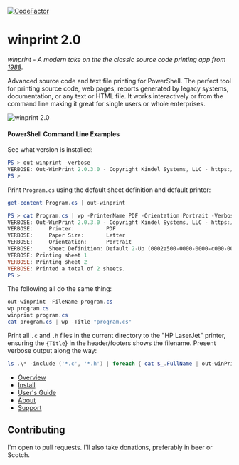 [![CodeFactor](https://www.codefactor.io/repository/github/tig/winprint/badge?s=93affda0738af869187afe5296914b814511f529)](https://www.codefactor.io/repository/github/tig/winprint)

# winprint 2.0

*winprint - A modern take on the the classic source code printing app from [1988](https://tig.github.io/winprint/about.html).*

Advanced source code and text file printing for PowerShell. The perfect tool for printing source code, web pages, reports generated by legacy systems, documentation, or any text or HTML file. It works interactively or from the command line making it great for single users or whole enterprises.

![winprint 2.0](https://tig.github.io/winprint/winprint2.png)


#### PowerShell Command Line Examples

See what version is installed:

```powershell
PS > out-winprint -verbose
VERBOSE: Out-WinPrint 2.0.3.0 - Copyright Kindel Systems, LLC - https://tig.github.io/winprint
PS >
```

Print `Program.cs` using the default sheet definition and default printer:

```powershell
get-content Program.cs | out-winprint
```

```powershell
PS > cat Program.cs | wp -PrinterName PDF -Orientation Portrait -Verbose -Title Program.cs
VERBOSE: Out-WinPrint 2.0.3.0 - Copyright Kindel Systems, LLC - https://tig.github.io/winprint
VERBOSE:     Printer:          PDF
VERBOSE:     Paper Size:       Letter
VERBOSE:     Orientation:      Portrait
VERBOSE:     Sheet Definition: Default 2-Up (0002a500-0000-0000-c000-000000000046)
VERBOSE: Printing sheet 1
VERBOSE: Printing sheet 2
VERBOSE: Printed a total of 2 sheets.
PS >
```

The following all do the same thing:

```powershell
out-winprint -FileName program.cs
wp program.cs
winprint program.cs
cat program.cs | wp -Title "program.cs"
```

Print all `.c` and `.h` files in the current directory to the "HP LaserJet" printer, ensuring the `{Title`} in the header/footers shows the filename. Present verbose output along the way:

```powershell
ls .\* -include ('*.c', '*.h') | foreach { cat $_.FullName | out-winPrint -p "HP LaserJet" -title $_.FullName -verbose}
```

* [Overview](https://tig.github.io/winprint/)
* [Install](https://tig.github.io/winprint/install.html)
* [User's Guide](https://tig.github.io/winprint/users-guide.html)
* [About](https://tig.github.io/winprint/about.html)
* [Support](https://tig.github.io/winprint/support.html)

## Contributing

I'm open to pull requests. I'll also take donations, preferably in beer or Scotch.
